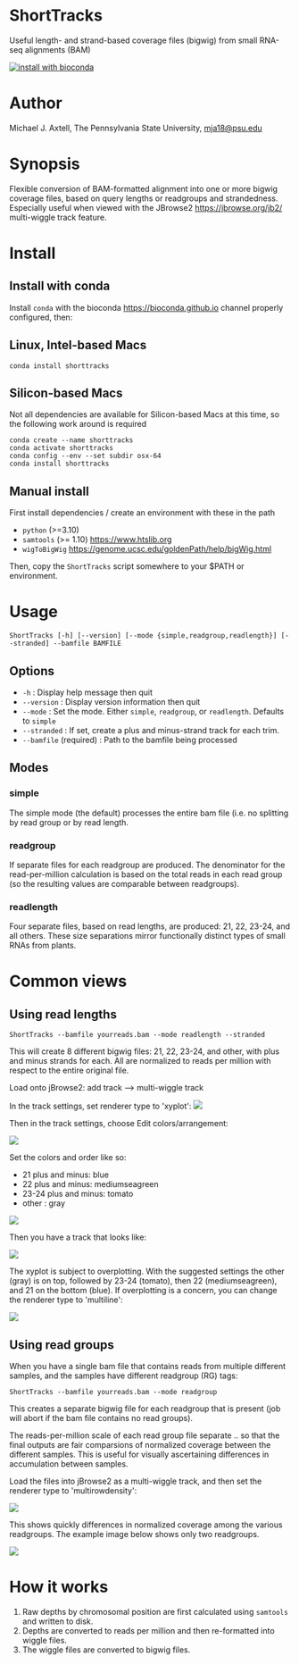 # ShortTracks
Useful length- and strand-based coverage files (bigwig) from small RNA-seq alignments (BAM)

[![install with bioconda](https://img.shields.io/badge/install%20with-bioconda-brightgreen.svg?style=flat)](http://bioconda.github.io/recipes/shorttracks/README.html)

# Author
Michael J. Axtell, The Pennsylvania State University, mja18@psu.edu

# Synopsis
Flexible conversion of BAM-formatted alignment into one or more bigwig coverage files, based on query lengths or readgroups and strandedness. Especially useful when viewed with the JBrowse2 <https://jbrowse.org/jb2/> multi-wiggle track feature.

# Install
## Install with conda

Install `conda` with the bioconda <https://bioconda.github.io> channel properly configured, then:

## Linux, Intel-based Macs
```
conda install shorttracks
```

## Silicon-based Macs

Not all dependencies are available for Silicon-based Macs at this time, so the following work around is required
```
conda create --name shorttracks
conda activate shorttracks
conda config --env --set subdir osx-64
conda install shorttracks
```

## Manual install
First install dependencies / create an environment with these in the path
- `python` (>=3.10)
- `samtools` (>= 1.10) <https://www.htslib.org>
- `wigToBigWig` <https://genome.ucsc.edu/goldenPath/help/bigWig.html>

Then, copy the `ShortTracks` script somewhere to your $PATH or environment.

# Usage
`ShortTracks [-h] [--version] [--mode {simple,readgroup,readlength}] [--stranded] --bamfile BAMFILE`

## Options

- `-h` : Display help message then quit
- `--version` : Display version information then quit
- `--mode` : Set the mode. Either `simple`, `readgroup`, or `readlength`. Defaults to `simple`
- `--stranded` : If set, create a plus and minus-strand track for each trim.
- `--bamfile` (required) : Path to the bamfile being processed

## Modes
### simple
The simple mode (the default) processes the entire bam file (i.e. no splitting by read group or by read length.
### readgroup
If separate files for each readgroup are produced. The denominator for the read-per-million calculation is based on the total reads in each read group (so the resulting values are comparable between readgroups).
### readlength
Four separate files, based on read lengths, are produced: 21, 22, 23-24, and all others. These size separations mirror functionally distinct types of small RNAs from plants.

# Common views
## Using read lengths


`ShortTracks --bamfile yourreads.bam --mode readlength --stranded`

This will create 8 different bigwig files: 21, 22, 23-24, and other, with plus and minus strands for each. All are normalized to reads per million with respect to the entire original file.

Load onto jBrowse2: add track --> multi-wiggle track

In the track settings, set renderer type to 'xyplot':
![](./img/xyplot.png)

Then in the track settings, choose Edit colors/arrangement:

![](./img/edit_colors_rearrangement.png)

Set the colors and order like so:
- 21 plus and minus: blue
- 22 plus and minus: mediumseagreen
- 23-24 plus and minus: tomato
- other : gray

![](./img/order_and_color.png)

Then you have a track that looks like:

![](./img/readlen_stranded_xyplot.png)

The xyplot is subject to overplotting. With the suggested settings the other (gray) is on top, followed by 23-24 (tomato), then 22 (mediumseagreen), and 21 on the bottom (blue). If overplotting is a concern, you can change the renderer type to 'multiline':

![](./img/readlength_stranded_multiline.png)

## Using read groups

When you have a single bam file that contains reads from multiple different samples, and the samples have different readgroup (RG) tags:

`ShortTracks --bamfile yourreads.bam --mode readgroup`

This creates a separate bigwig file for each readgroup that is present (job will abort if the bam file contains no read groups).

The reads-per-million scale of each read group file separate .. so that the final outputs are fair comparsions of normalized coverage between the different samples. This is useful for visually ascertaining differences in accumulation between samples.

Load the files into jBrowse2 as a multi-wiggle track, and then set the renderer type to 'multirowdensity':

![](./img/multirowdensity.png)

This shows quickly differences in normalized coverage among the various readgroups. The example image below shows only two readgroups.

![](./img/readgroup.png)


# How it works
1. Raw depths by chromosomal position are first calculated using `samtools` and written to disk.
2. Depths are converted to reads per million and then re-formatted into wiggle files.
3. The wiggle files are converted to bigwig files.


